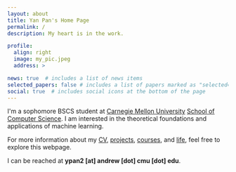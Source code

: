 ```yaml
---
layout: about
title: Yan Pan's Home Page
permalink: /
description: My heart is in the work.

profile:
  align: right
  image: my_pic.jpeg
  address: >

news: true  # includes a list of news items
selected_papers: false # includes a list of papers marked as "selected={true}"
social: true  # includes social icons at the bottom of the page
---
```


I'm a sophomore BSCS student at [Carnegie Mellon University](https://www.cmu.edu) [School of Computer Science](https://cs.cmu.edu).
I am interested in the theoretical foundations and applications of machine learning.

For more information about my [CV](https://elvis-pan.github.io/cv/), [projects](https://elvis-pan.github.io/projects/), [courses](https://elvis-pan.github.io/blog/2021/courses/), and [life](https://elvis-pan.github.io/blog/2021/intro/), feel free to explore this webpage.

I can be reached at **ypan2 [at] andrew [dot] cmu [dot] edu**.

